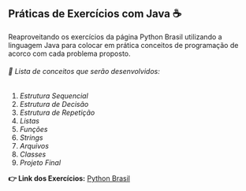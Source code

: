 ## Práticas de Exercícios com Java ☕

Reaproveitando os exercícios da página Python Brasil utilizando a linguagem Java para colocar em prática conceitos de programação de acorco com cada problema proposto.

###### :bookmark_tabs: Lista de conceitos que serão desenvolvidos:

1. *Estrutura Sequencial*
2. *Estrutura de Decisão*
3. *Estrutura de Repetição*
4. *Listas*
5. *Funções*
6. *Strings*
7. *Arquivos*
8. *Classes*
9. *Projeto Final*

**:point_right: Link dos Exercícios:** [Python Brasil](https://wiki.python.org.br/ListaDeExercicios)
